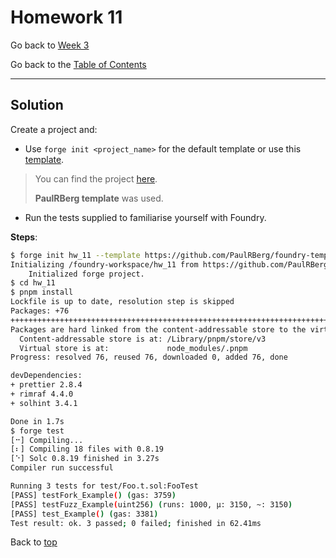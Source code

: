 # Homework 11 

Go back to [Week 3](/Week%203/week-3-homeworks-solutions.md)

Go back to the [Table of Contents](/README.md)

---

## Solution

Create a project and:
- Use `forge init <project_name>` for the default template or use this [template]().
>You can find the project [here](/Week%203/Day%203/hw_11/).
>
>**PaulRBerg template** was used.
- Run the tests supplied to familiarise yourself with Foundry.

**Steps**:

```bash
$ forge init hw_11 --template https://github.com/PaulRBerg/foundry-template
Initializing /foundry-workspace/hw_11 from https://github.com/PaulRBerg/foundry-template...
    Initialized forge project.
$ cd hw_11 
$ pnpm install
Lockfile is up to date, resolution step is skipped
Packages: +76
++++++++++++++++++++++++++++++++++++++++++++++++++++++++++++++++++++++++++++
Packages are hard linked from the content-addressable store to the virtual store.
  Content-addressable store is at: /Library/pnpm/store/v3
  Virtual store is at:             node_modules/.pnpm
Progress: resolved 76, reused 76, downloaded 0, added 76, done

devDependencies:
+ prettier 2.8.4
+ rimraf 4.4.0
+ solhint 3.4.1

Done in 1.7s
$ forge test  
[⠒] Compiling...
[⠆] Compiling 18 files with 0.8.19
[⠑] Solc 0.8.19 finished in 3.27s
Compiler run successful

Running 3 tests for test/Foo.t.sol:FooTest
[PASS] testFork_Example() (gas: 3759)
[PASS] testFuzz_Example(uint256) (runs: 1000, μ: 3150, ~: 3150)
[PASS] test_Example() (gas: 3381)
Test result: ok. 3 passed; 0 failed; finished in 62.41ms
```

Back to [top](#homework-11)